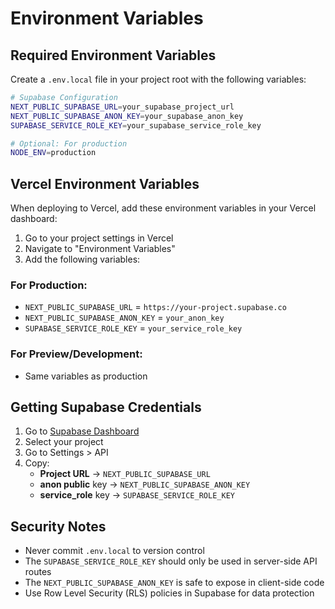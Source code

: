 # Environment Variables

## Required Environment Variables

Create a `.env.local` file in your project root with the following variables:

```bash
# Supabase Configuration
NEXT_PUBLIC_SUPABASE_URL=your_supabase_project_url
NEXT_PUBLIC_SUPABASE_ANON_KEY=your_supabase_anon_key
SUPABASE_SERVICE_ROLE_KEY=your_supabase_service_role_key

# Optional: For production
NODE_ENV=production
```

## Vercel Environment Variables

When deploying to Vercel, add these environment variables in your Vercel dashboard:

1. Go to your project settings in Vercel
2. Navigate to "Environment Variables"
3. Add the following variables:

### For Production:

- `NEXT_PUBLIC_SUPABASE_URL` = `https://your-project.supabase.co`
- `NEXT_PUBLIC_SUPABASE_ANON_KEY` = `your_anon_key`
- `SUPABASE_SERVICE_ROLE_KEY` = `your_service_role_key`

### For Preview/Development:

- Same variables as production

## Getting Supabase Credentials

1. Go to [Supabase Dashboard](https://supabase.com/dashboard)
2. Select your project
3. Go to Settings > API
4. Copy:
   - **Project URL** → `NEXT_PUBLIC_SUPABASE_URL`
   - **anon public** key → `NEXT_PUBLIC_SUPABASE_ANON_KEY`
   - **service_role** key → `SUPABASE_SERVICE_ROLE_KEY`

## Security Notes

- Never commit `.env.local` to version control
- The `SUPABASE_SERVICE_ROLE_KEY` should only be used in server-side API routes
- The `NEXT_PUBLIC_SUPABASE_ANON_KEY` is safe to expose in client-side code
- Use Row Level Security (RLS) policies in Supabase for data protection
